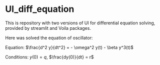 # UI_diff_equation
This is repository with two versions of UI for differential equation solving, provided by streamlit and Voila packages.

Here was solved the equation of oscillator:

Equation: $\frac{d^2 y}{dt^2} = - \omega^2 y(t) - \beta y^3(t)$

Conditions: $y(0)=q$, $\frac{dy(0)}{dt} = r$

